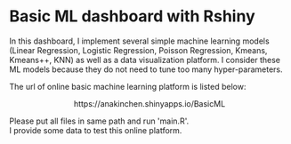# Basic ML dashboard with Rshiny
In this dashboard, I implement several simple machine learning models (Linear Regression, Logistic Regression, Poisson Regression, 
Kmeans, Kmeans++, KNN) as well as a data visualization platform. 
I consider these ML models because they do not need to tune too 
many hyper-parameters.  

The url of online basic machine learning platform is listed below:  
<center>https://anakinchen.shinyapps.io/BasicML</center>

Please put all files in same path and run 'main.R'.  
I provide some data to test this online platform.



 
